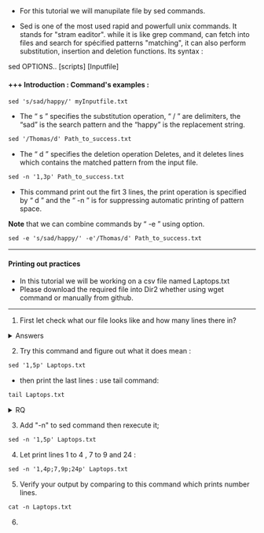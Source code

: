 ##  

 * For this tutorial we will manupilate file by sed commands.

 * Sed is one of the most used rapid and powerfull unix commands. It stands for "stram eaditor". while it is like grep command, can fetch into files and search for spécified patterns "matching", it can also perform substitution, insertion and deletion functions. Its syntax : 

sed OPTIONS.. [scripts] [Inputfile]

#### +++ Introduction : Command's examples : 

```markdown
sed 's/sad/happy/' myInputfile.txt
```

 * The “ s ” specifies the substitution operation, “ / ” are delimiters, the “sad” is the search pattern and the “happy” is the replacement string.

```markdown
sed '/Thomas/d' Path_to_success.txt 
```

 * The “ d ” specifies the deletion operation Deletes, and it deletes lines which contains the matched pattern from the input file.

```markdown 
sed -n '1,3p' Path_to_success.txt 
```
  
 * This command print out the firt 3 lines, the print operation is specified by “ d ” and the “ -n ” is for suppressing automatic printing of pattern space.

**Note** that we can combine commands by “ -e ” using option. 

```markdown
sed -e 's/sad/happy/' -e'/Thomas/d' Path_to_success.txt 
```

---------------------------------------------------------------------------------------------------------------------------------
#### Printing out practices


* In this tutorial we will be working on a csv file named Laptops.txt 
* Please download the required file into Dir2 whether using wget command or manually from github.
---------------------------------------------------------------------------------------------------------------------------------

1. First let check what our file looks like and how many lines there in? 
<details>
<summary>Answers</summary>

```markdown
cat Laptops.txt
```
```markdown
wc -l Laptops.txt
```
</details>

2. Try this command and figure out what it does mean : 

```markdown
sed '1,5p' Laptops.txt
```

- then print the last lines : use tail command: 

```markdown
tail Laptops.txt
```
<details>
<summary> RQ </summary>
<p>- Notice there is no difference between the two outputs, means the first command printed out all the file.
You could also use this specified command to print all the file : </p>

```markdown
sed -n 'p' Laptops.txt 
```
</details>

3. Add "-n" to sed command then rexecute it; 

```markdown
sed -n '1,5p' Laptops.txt
```

4. Let print lines 1 to 4 , 7 to 9 and 24 : 

```markdown
sed -n '1,4p;7,9p;24p' Laptops.txt 
```

5. Verify your output by comparing to this command which prints number lines. 

```markdown
cat -n Laptops.txt 
```

6. 






















